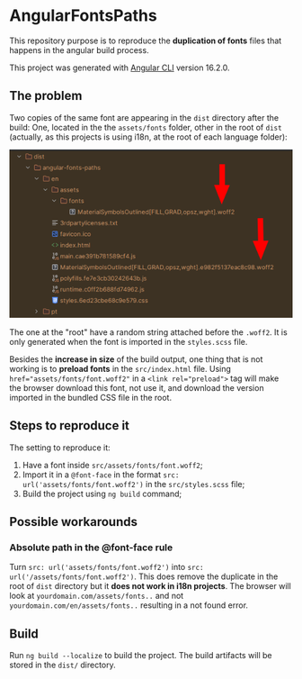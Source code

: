 # AngularFontsPaths

This repository purpose is to reproduce the **duplication of fonts** files that happens in the angular build process.

This project was generated with [Angular CLI](https://github.com/angular/angular-cli) version 16.2.0.

## The problem

Two copies of the same font are appearing in the `dist` directory after the build:
One, located in the the `assets/fonts` folder, other in the root of `dist` (actually, as this projects is using i18n, at the root of each language folder):

<p align="center">
 <img src="./images/build-output.png"
   alt="Gif showing how the site looks."/>
</p>

The one at the "root" have a random string attached before the `.woff2`. It is only generated when the font is imported in the `styles.scss` file.

Besides the **increase in size** of the build output, one thing that is not working is to **preload fonts** in the `src/index.html` file. Using `href="assets/fonts/font.woff2"` in a `<link rel="preload">` tag will make the browser download this font, not use it, and download the version imported in the bundled CSS file in the root. 


## Steps to reproduce it
The setting to reproduce it:

1. Have a font inside `src/assets/fonts/font.woff2`;
2. Import it in a `@font-face` in the format `src: url('assets/fonts/font.woff2')` in the `src/styles.scss` file;  
3. Build the project using `ng build` command;


## Possible workarounds

### Absolute path in the @font-face rule
Turn `src: url('assets/fonts/font.woff2')` into `src: url('/assets/fonts/font.woff2')`. This does remove the duplicate in the root of `dist` directory but it **does not work in i18n projects**. The browser will look at `yourdomain.com/assets/fonts..` and not `yourdomain.com/en/assets/fonts..` resulting in a not found error.


## Build

Run `ng build --localize` to build the project. The build artifacts will be stored in the `dist/` directory.
